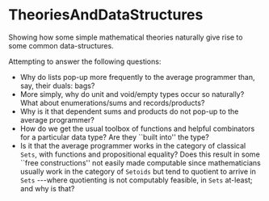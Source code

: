 # TheoriesAndDataStructures
Showing how some simple mathematical theories naturally give rise to some common data-structures.

Attempting to answer the following questions:
- Why do lists pop-up more frequently to the average programmer than, say, their duals: bags?
- More simply, why do unit and void/empty types occur so naturally? What about enumerations/sums
  and records/products?
- Why is it that dependent sums and products do not pop-up to the average programmer?  
- How do we get the usual toolbox of functions and helpful combinators for a particular data type?
  Are they ``built into'' the type?
- Is it that the average programmer works in the category of classical `Sets`, with functions and
  propositional equality? Does this result in some ``free constructions'' not easily made computable
  since mathematicians usually work in the category of `Setoids` but tend to quotient to arrive in
  `Sets` ---where quotienting is not computably feasible, in `Sets` at-least; and why is that?

